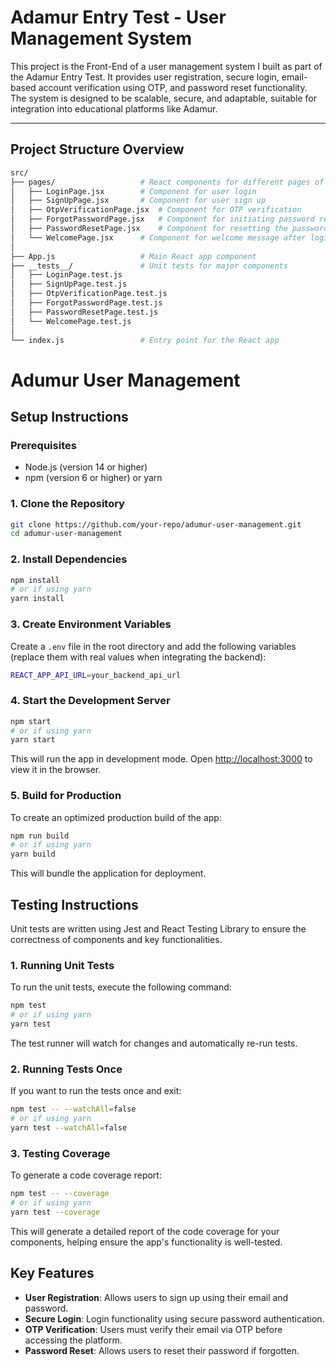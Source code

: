 # **Adamur Entry Test - User Management System**

This project is the Front-End of a user management system I built as part of the Adamur Entry Test. It provides user registration, secure login, email-based account verification using OTP, and password reset functionality. The system is designed to be scalable, secure, and adaptable, suitable for integration into educational platforms like Adamur.

---

## **Project Structure Overview**

```bash
src/
├── pages/                   # React components for different pages of the application
│   ├── LoginPage.jsx        # Component for user login
│   ├── SignUpPage.jsx       # Component for user sign up
│   ├── OtpVerificationPage.jsx  # Component for OTP verification
│   ├── ForgotPasswordPage.jsx   # Component for initiating password reset
│   ├── PasswordResetPage.jsx    # Component for resetting the password
│   └── WelcomePage.jsx      # Component for welcome message after login/registration
│
├── App.js                   # Main React app component
├── __tests__/               # Unit tests for major components
│   ├── LoginPage.test.js
│   ├── SignUpPage.test.js
│   ├── OtpVerificationPage.test.js
│   ├── ForgotPasswordPage.test.js
│   ├── PasswordResetPage.test.js
│   └── WelcomePage.test.js
│
└── index.js                 # Entry point for the React app
```

# Adumur User Management

## Setup Instructions

### Prerequisites
- Node.js (version 14 or higher)
- npm (version 6 or higher) or yarn

### 1. Clone the Repository

```bash
git clone https://github.com/your-repo/adumur-user-management.git
cd adumur-user-management
```

### 2. Install Dependencies

```bash
npm install
# or if using yarn
yarn install
```

### 3. Create Environment Variables

Create a `.env` file in the root directory and add the following variables (replace them with real values when integrating the backend):

```bash
REACT_APP_API_URL=your_backend_api_url
```

### 4. Start the Development Server

```bash
npm start
# or if using yarn
yarn start
```

This will run the app in development mode. Open [http://localhost:3000](http://localhost:3000) to view it in the browser.

### 5. Build for Production

To create an optimized production build of the app:

```bash
npm run build
# or if using yarn
yarn build
```

This will bundle the application for deployment.

## Testing Instructions

Unit tests are written using Jest and React Testing Library to ensure the correctness of components and key functionalities.

### 1. Running Unit Tests

To run the unit tests, execute the following command:

```bash
npm test
# or if using yarn
yarn test
```

The test runner will watch for changes and automatically re-run tests.

### 2. Running Tests Once

If you want to run the tests once and exit:

```bash
npm test -- --watchAll=false
# or if using yarn
yarn test --watchAll=false
```

### 3. Testing Coverage

To generate a code coverage report:

```bash
npm test -- --coverage
# or if using yarn
yarn test --coverage
```

This will generate a detailed report of the code coverage for your components, helping ensure the app's functionality is well-tested.

## Key Features

- **User Registration**: Allows users to sign up using their email and password.
- **Secure Login**: Login functionality using secure password authentication.
- **OTP Verification**: Users must verify their email via OTP before accessing the platform.
- **Password Reset**: Allows users to reset their password if forgotten.
